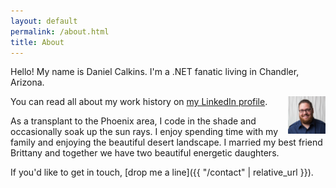 ```yaml
---
layout: default
permalink: /about.html
title: About
---
```


Hello! My name is Daniel Calkins. I'm a .NET fanatic living in Chandler, Arizona.

<img src="/assets/headshot.jpg" alt="alt text" title="Logo Title Text 1" style="float:right; width: 60px">

You can read all about my work history on <a href="https://www.linkedin.com/in/dcalkins" target="_blank" rel=”nofollow”>my LinkedIn profile</a>.

As a transplant to the Phoenix area, I code in the shade and occasionally soak up the sun rays. I enjoy spending time with my family and enjoying the beautiful desert landscape. I married my best friend Brittany and together we have two beautiful energetic daughters.

If you'd like to get in touch, [drop me a line]({{ "/contact" | relative_url }}).